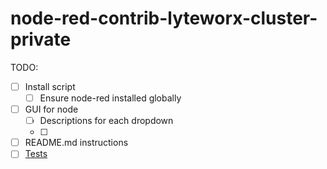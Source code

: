 # node-red-contrib-lyteworx-cluster-private

TODO:

- [ ] Install script
    - [ ] Ensure node-red installed globally
- [ ] GUI for node
    - [ ] Descriptions for each dropdown
    - [ ] 
- [ ] README.md instructions
- [ ] [Tests](https://github.com/node-red/node-red-node-test-helper)